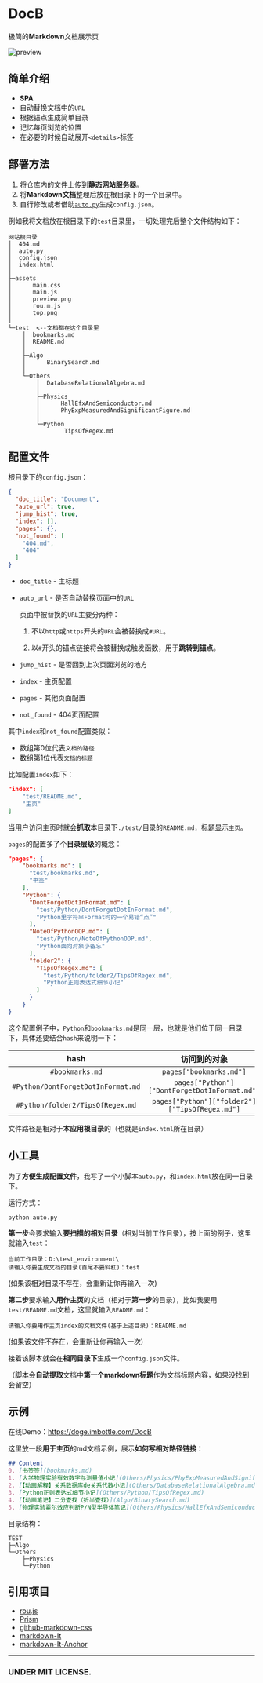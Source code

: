 # DocB
极简的**Markdown**文档展示页

![preview](https://cdn.jsdelivr.net/gh/SomeBottle/DocB@main/assets/preview.png)   

## 简单介绍
* **SPA**
* 自动替换文档中的```URL```
* 根据锚点生成简单目录  
* 记忆每页浏览的位置  
* 在必要的时候自动展开```<details>```标签  

## 部署方法
1. 将仓库内的文件上传到**静态网站服务器**。  
2. 将**Markdown文档**整理后放在根目录下的一个目录中。
3. 自行修改或者借助[```auto.py```](#%E5%B0%8F%E5%B7%A5%E5%85%B7)生成```config.json```。  

例如我将文档放在根目录下的```test```目录里，一切处理完后整个文件结构如下：  

```
网站根目录
│  404.md
│  auto.py
│  config.json
│  index.html
│  
├─assets
│      main.css
│      main.js
│      preview.png
│      rou.m.js
│      top.png
│      
└─test  <--文档都在这个目录里
    │  bookmarks.md
    │  README.md
    │  
    ├─Algo
    │      BinarySearch.md
    │      
    └─Others
        │  DatabaseRelationalAlgebra.md
        │  
        ├─Physics
        │      HallEfxAndSemiconductor.md
        │      PhyExpMeasuredAndSignificantFigure.md
        │      
        └─Python
                TipsOfRegex.md
```

## 配置文件  
根目录下的```config.json```：  

```json
{
  "doc_title": "Document",
  "auto_url": true,
  "jump_hist": true,
  "index": [],
  "pages": {},
  "not_found": [
    "404.md",
    "404"
  ]
}
```

* ```doc_title``` - 主标题  
* ```auto_url``` - 是否自动替换页面中的```URL```  

    页面中被替换的```URL```主要分两种：  

    1. 不以```http```或```https```开头的```URL```会被替换成```#URL```。  

    2. 以```#```开头的锚点链接将会被替换成触发函数，用于**跳转到锚点**。  

* ```jump_hist``` - 是否回到上次页面浏览的地方  
* ```index``` - 主页配置  
* ```pages``` - 其他页面配置  
* ```not_found``` - 404页面配置  

其中```index```和```not_found```配置类似：
* 数组第0位代表```文档的路径```  
* 数组第1位代表```文档的标题```  

比如配置```index```如下：  
```json
"index": [
    "test/README.md",
    "主页"
]
```
当用户访问主页时就会**抓取**本目录下```./test/```目录的```README.md```，标题显示```主页```。  

```pages```的配置多了个**目录层级**的概念：
```json
"pages": {
    "bookmarks.md": [
      "test/bookmarks.md",
      "书签"
    ],
    "Python": {
      "DontForgetDotInFormat.md": [
        "test/Python/DontForgetDotInFormat.md",
        "Python里字符串Format时的一个易错“点”"
      ],
      "NoteOfPythonOOP.md": [
        "test/Python/NoteOfPythonOOP.md",
        "Python面向对象小备忘"
      ],
      "folder2": {
        "TipsOfRegex.md": [
          "test/Python/folder2/TipsOfRegex.md",
          "Python正则表达式细节小记"
        ]
      }
    }
}
```

这个配置例子中，```Python```和```bookmarks.md```是同一层，也就是他们位于同一目录下，具体还要结合```hash```来说明一下：  

|hash|访问到的对象|文件路径|
|:---:|:---:|:---:|
|```#bookmarks.md```|```pages["bookmarks.md"]```|```test/bookmarks.md```|
|```#Python/DontForgetDotInFormat.md```|```pages["Python"]["DontForgetDotInFormat.md"]```|```test/Python/DontForgetDotInFormat.md```|
|```#Python/folder2/TipsOfRegex.md```|```pages["Python"]["folder2"]["TipsOfRegex.md"]```|```test/Python/folder2/TipsOfRegex.md```|

文件路径是相对于**本应用根目录**的（也就是```index.html```所在目录）  

## 小工具  
为了**方便生成配置文件**，我写了一个小脚本```auto.py```，和```index.html```放在同一目录下。  

运行方式：

```
python auto.py
```

**第一步**会要求输入**要扫描的相对目录**（相对当前工作目录），按上面的例子，这里就输入```test```：  

```
当前工作目录：D:\test_environment\
请输入你要生成文档的目录(首尾不要斜杠)：test
```
(如果该相对目录不存在，会重新让你再输入一次)  

**第二步**要求输入**用作主页**的文档（相对于**第一步**的目录），比如我要用```test/README.md```文档，这里就输入```README.md```：  

```
请输入你要用作主页index的文档文件(基于上述目录)：README.md
```

(如果该文件不存在，会重新让你再输入一次)  

接着该脚本就会在**相同目录下**生成一个```config.json```文件。

（脚本会**自动提取**文档中**第一个markdown标题**作为文档标题内容，如果没找到会留空）

## 示例

在线Demo：https://doge.imbottle.com/DocB  

这里放一段**用于主页**的md文档示例，展示**如何写相对路径链接**：

```markdown
## Content  
0. [书签签](bookmarks.md)  
1. [大学物理实验有效数字与测量值小记](Others/Physics/PhyExpMeasuredAndSignificantFigure.md)  
2. [【动画解释】关系数据库de关系代数小记](Others/DatabaseRelationalAlgebra.md) <--流量用户慎重浏览   
3. [Python正则表达式细节小记](Others/Python/TipsOfRegex.md)  
4. [【动画笔记】二分查找（折半查找）](Algo/BinarySearch.md)  
5. [物理实验霍尔效应判断P/N型半导体笔记](Others/Physics/HallEfxAndSemiconductor.md)  
```

目录结构：  

```
TEST
├─Algo
└─Others
    ├─Physics
    └─Python
```

## 引用项目  

* [rou.js](https://github.com/SomeBottle/rou.js)  
* [Prism](https://github.com/PrismJS/prism)  
* [github-markdown-css](https://github.com/sindresorhus/github-markdown-css)  
* [markdown-It](https://github.com/markdown-it/markdown-it)  
* [markdown-It-Anchor](https://github.com/valeriangalliat/markdown-it-anchor)  

------
### UNDER MIT LICENSE.